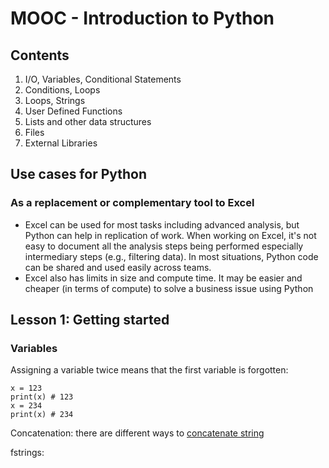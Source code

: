 # MOOC - Introduction to Python

## Contents

1. I/O, Variables, Conditional Statements
2. Conditions, Loops
3. Loops, Strings
4. User Defined Functions
5. Lists and other data structures
6. Files
7. External Libraries

## Use cases for Python

### As a replacement or complementary tool to Excel
* Excel can be used for most tasks including advanced analysis, but Python can help in replication of work. When working on Excel, it's not easy to document all the analysis steps being performed especially intermediary steps (e.g., filtering data). In most situations, Python code can be shared and used easily across teams.
* Excel also has limits in size and compute time. It may be easier and cheaper (in terms of compute) to solve a business issue using Python

## Lesson 1: Getting started

### Variables
Assigning a variable twice means that the first variable is forgotten:
```
x = 123
print(x) # 123
x = 234
print(x) # 234
```
Concatenation: there are different ways to [concatenate string](https://stackoverflow.com/questions/21542694/difference-between-using-commas-concatenation-and-string-formatters-in-python)

fstrings: